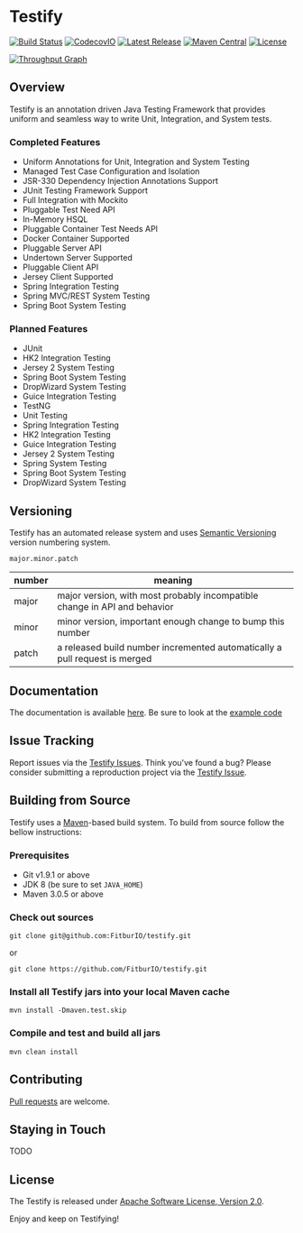 # Testify
[![Build Status](https://travis-ci.org/FitburIO/testify.svg?branch=develop)](https://travis-ci.org/FitburIO/testify)
[![CodecovIO](https://codecov.io/github/FitburIO/testify/coverage.svg?branch=develop)](https://codecov.io/github/FitburIO/testify?branch=develop)
[![Latest Release](https://img.shields.io/github/release/FitburIO/testify.svg)](https://github.com/FitburIO/testify/releases/latest)
[![Maven Central](https://maven-badges.herokuapp.com/maven-central/com.fitbur.testify/parent/badge.svg?style=flat)](http://repo1.maven.org/maven2/com/fitbur/testify/)
[![License](https://img.shields.io/github/license/FitburIO/testify.svg)](LICENSE)

[![Throughput Graph](https://graphs.waffle.io/FitburIO/testify/throughput.svg)](https://waffle.io/FitburIO/testify/metrics)

## Overview
Testify is an annotation driven Java Testing Framework that provides uniform
and seamless way to write Unit, Integration, and System tests.

### Completed Features
- Uniform Annotations for Unit, Integration and System Testing
- Managed Test Case Configuration and Isolation
- JSR-330 Dependency Injection Annotations Support
- JUnit Testing Framework Support
- Full Integration with Mockito
- Pluggable Test Need API
 - In-Memory HSQL
- Pluggable Container Test Needs API
 - Docker Container Supported
- Pluggable Server API
 - Undertown Server Supported
- Pluggable Client API
 - Jersey Client Supported
- Spring Integration Testing
- Spring MVC/REST System Testing
- Spring Boot System Testing

### Planned Features
- JUnit
 - HK2 Integration Testing
 - Jersey 2 System Testing
 - Spring Boot System Testing
 - DropWizard System Testing
 - Guice Integration Testing
- TestNG
 - Unit Testing
 - Spring Integration Testing
 - HK2 Integration Testing
 - Guice Integration Testing
 - Jersey 2 System Testing
 - Spring System Testing
 - Spring Boot System Testing
 - DropWizard System Testing

## Versioning
Testify has an automated release system and uses [Semantic Versioning](http://semver.org/)
version numbering system.
```
major.minor.patch
```

| number | meaning                                                                    |
| ------ | -------------------------------------------------------------------------- |
| major  | major version, with most probably incompatible change in API and behavior  |
| minor  | minor version, important enough change to bump this number                 |
| patch  | a released build number incremented automatically a pull request is merged |

## Documentation
The documentation is available [here](http://fitburio.github.io/testify/). Be
sure to look at the [example code](https://github.com/FitburIO/testify/tree/master/examples)

## Issue Tracking
Report issues via the [Testify Issues](https://github.com/FitburIO/testify/issues).
Think you've found a bug? Please consider submitting a reproduction project via
the [Testify Issue](https://github.com/FitburIO/testify/issues).

## Building from Source
Testify uses a [Maven](https://maven.apache.org/)-based build system. To build
from source follow the bellow instructions:

### Prerequisites
- Git v1.9.1  or above
- JDK 8 (be sure to set `JAVA_HOME`)
- Maven 3.0.5 or above

### Check out sources
`git clone git@github.com:FitburIO/testify.git`

or

`git clone https://github.com/FitburIO/testify.git`

### Install all Testify jars into your local Maven cache
`mvn install -Dmaven.test.skip`

### Compile and test and build all jars
`mvn clean install`

## Contributing
[Pull requests](http://help.github.com/send-pull-requests) are welcome.

## Staying in Touch
TODO

## License
The Testify is released under [Apache Software License, Version 2.0](LICENSE).

Enjoy and keep on Testifying!
